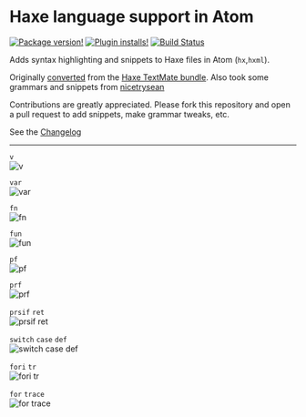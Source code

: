 # Haxe language support in Atom

[![Package version!](https://img.shields.io/apm/v/language-haxe.svg?style=flat-square)](https://atom.io/packages/language-haxe) [![Plugin installs!](https://img.shields.io/apm/dm/language-haxe.svg?style=flat-square)](https://atom.io/packages/language-haxe) [![Build Status](https://travis-ci.org/theRemix/language-haxe.svg?branch=master)](https://travis-ci.org/theRemix/language-haxe)

Adds syntax highlighting and snippets to Haxe files in Atom (`hx`,`hxml`).

Originally [converted](http://atom.io/docs/latest/converting-a-text-mate-bundle)
from the [Haxe TextMate bundle](https://github.com/jdonaldson/HaXe.tmbundle).
Also took some grammars and snippets from [nicetrysean](https://github.com/nicetrysean/atom-haxe)

Contributions are greatly appreciated. Please fork this repository and open a
pull request to add snippets, make grammar tweaks, etc.

See the [Changelog](https://github.com/theRemix/language-haxe/blob/master/CHANGELOG.md)

***

`v`  
![v](http://i.imgur.com/J3ytuSc.gif)

`var`  
![var](http://i.imgur.com/c7oiRUj.gif)

`fn`  
![fn](http://i.imgur.com/9sSup2a.gif)

`fun`  
![fun](http://i.imgur.com/F8GOyD5.gif)

`pf`  
![pf](http://i.imgur.com/JTlbPa9.gif)

`prf`  
![prf](http://i.imgur.com/2ytFnNt.gif)

`prsif` `ret`  
![prsif ret](http://i.imgur.com/EpRCRCG.gif)

`switch` `case` `def`  
![switch case def](http://i.imgur.com/5oFnPTg.gif)

`fori` `tr`  
![fori tr](http://i.imgur.com/jD1IQtt.gif)

`for` `trace`  
![for trace](http://i.imgur.com/HocLlST.gif)
